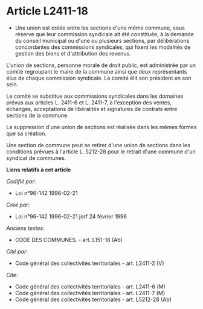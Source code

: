 # Article L2411-18

- Une union est créée entre les sections d'une même commune, sous réserve que leur commission syndicale ait été constituée, à
la demande du conseil municipal ou d'une ou plusieurs sections, par délibérations concordantes des commissions syndicales,
qui fixent les modalités de gestion des biens et d'attribution des revenus.

L'union de sections, personne morale de droit public, est administrée par un comité regroupant le maire de la commune ainsi
que deux représentants élus de chaque commission syndicale. Le comité élit son président en son sein.

Le comité se substitue aux commissions syndicales dans les domaines prévus aux articles L. 2411-6 et L. 2411-7, à l'exception
des ventes, échanges, acceptations de libéralités et signatures de contrats entre sections de la commune.

La suppression d'une union de sections est réalisée dans les mêmes formes que sa création.

Une section de commune peut se retirer d'une union de sections dans les conditions prévues à l'article L. 5212-28 pour le
retrait d'une commune d'un syndicat de communes.

**Liens relatifs à cet article**

_Codifié par_:

  - Loi n°96-142 1996-02-21

_Créé par_:

  - Loi n°96-142 1996-02-21 jorf 24 février 1996

_Anciens textes_:

  - CODE DES COMMUNES. - art. L151-18 (Ab)

_Cité par_:

  - Code général des collectivités territoriales - art. L2411-2 (V)

_Cite_:

  - Code général des collectivités territoriales - art. L2411-6 (M)
  - Code général des collectivités territoriales - art. L2411-7 (M)
  - Code général des collectivités territoriales - art. L5212-28 (Ab)
